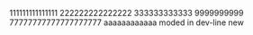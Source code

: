 111111111111111
222222222222222
333333333333
9999999999
77777777777777777777
aaaaaaaaaaaa
moded in dev-line
new

